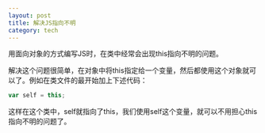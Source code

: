 ```yaml
---
layout: post
title: 解决JS指向不明
category: tech
---
```

用面向对象的方式编写JS时，在类中经常会出现this指向不明的问题。

解决这个问题很简单，在对象中将this指定给一个变量，然后都使用这个对象就可以了。例如在类文件的最开始加上下述代码：

```javascript
var self = this;
```

这样在这个类中，self就指向了this，我们使用self这个变量，就可以不用担心this指向不明的问题了。
